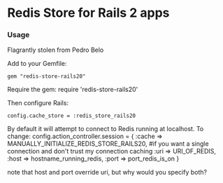 # Redis Store for Rails 2 apps

### Usage
Flagrantly stolen from Pedro Belo

Add to your Gemfile:

    gem "redis-store-rails20"

Require the gem:
    require 'redis-store-rails20'

Then configure Rails:

    config.cache_store = :redis_store_rails20

By default it will attempt to connect to Redis running at localhost. To change:
  config.action_controller.session = {
    :cache => MANUALLY_INITIALIZE_REDIS_STORE_RAILS20, #if you want a single connection and don't trust my connection caching
    :uri => URI_OF_REDIS,
    :host => hostname_running_redis,
    :port => port_redis_is_on
  }

  note that host and port override uri, but why would you specify both?
